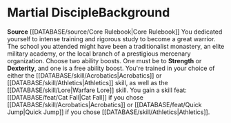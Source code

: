 ﻿---
ability:
- Strength
- Dexterity
ability_boost:
- Strength
- Dexterity
feat: '[[DATABASE/feat/Cat Fall|Cat Fall]] , [[DATABASE/feat/Quick Jump|QuickJump]]'
id: '24'
name: Martial Disciple
prerequisite: null
rarity: Common
rus_type_level: null
skill:
- '[[DATABASE/skill/Acrobatics|Acrobatics]] or [[DATABASE/skill/Athletics|Athletics]]'
- Warfare [[DATABASE/skill/Lore|Lore]]
source: '[[DATABASE/source/Core Rulebook|Core Rulebook]]'
subcategory: general
trait: null
type: Background

---
# Martial Disciple<span class="item-type">Background</span>

**Source** [[DATABASE/source/Core Rulebook|Core Rulebook]] 
You dedicated yourself to intense training and rigorous study to become a great warrior. The school you attended might have been a traditionalist monastery, an elite military academy, or the local branch of a prestigious mercenary organization.
Choose two ability boosts. One must be to **Strength** or **Dexterity**, and one is a free ability boost.
You're trained in your choice of either the [[DATABASE/skill/Acrobatics|Acrobatics]] or [[DATABASE/skill/Athletics|Athletics]] skill, as well as the [[DATABASE/skill/Lore|Warfare Lore]] skill. You gain a skill feat: [[DATABASE/feat/Cat Fall|Cat Fall]] if you chose [[DATABASE/skill/Acrobatics|Acrobatics]] or [[DATABASE/feat/Quick Jump|Quick Jump]] if you chose [[DATABASE/skill/Athletics|Athletics]].
